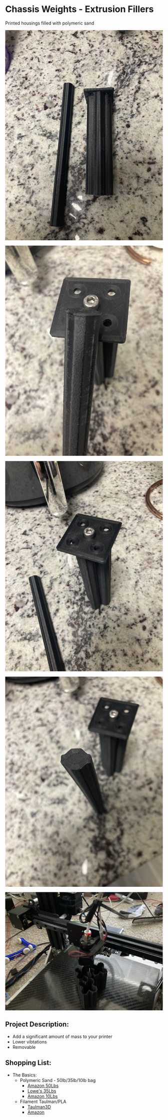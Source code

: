 # Chassis Weights - Extrusion Fillers
Printed housings filled with polymeric sand

![Image of Chassis Weights](https://github.com/Leviathan3DPrinting/Jalopy-3D-Printer/blob/e5fc7c739629995c4bc590020c863e61691d8244/Custom%20High%20Performance%20Parts/Chassis%20Weights/Images/Chassis_Weight2.jpg)

![Image of Chassis Weights 2040](https://github.com/Leviathan3DPrinting/Jalopy-3D-Printer/blob/e5fc7c739629995c4bc590020c863e61691d8244/Custom%20High%20Performance%20Parts/Chassis%20Weights/Images/Chassis_Weight1.jpg)

![Image of Chassis Weights 4040](https://github.com/Leviathan3DPrinting/Jalopy-3D-Printer/blob/e5fc7c739629995c4bc590020c863e61691d8244/Custom%20High%20Performance%20Parts/Chassis%20Weights/Images/Chassis_Weight3.jpg)

![Image of Chassis Weights Cap](https://github.com/Leviathan3DPrinting/Jalopy-3D-Printer/blob/e5fc7c739629995c4bc590020c863e61691d8244/Custom%20High%20Performance%20Parts/Chassis%20Weights/Images/Chassis_Weight4.jpg)

![Image of Chassis Weights Cap 4040 Printer](https://github.com/Leviathan3DPrinting/Jalopy-3D-Printer/blob/eb5fa4b6a6662f1999a2f29c402a7802fa137715/Custom%20High%20Performance%20Parts/Chassis%20Weights/Images/Chassis_Weight.jpg)

## Project Description:
- Add a significant amount of mass to your printer
- Lower vibtations
- Removable

## Shopping List:
- The Basics:
  - Polymeric Sand - 50lb/35lb/10lb bag
    - [Amazon 50Lbs](https://amzn.to/3HfEeog)
    - [Lowe's 35Lbs](https://www.lowes.com/pd/CasaScapes-35-lb-Gray-Polymeric-Sand/1002635628?cm_mmc=shp-_-c-_-prd-_-lwn-_-ggl-_-LIA_LWN_236_Hardscapes-_-1002635628-_-local-_-0-_-0&ds_rl=1286981&gclid=Cj0KCQiAkMGcBhCSARIsAIW6d0DwYiAL0OsmLetcyg9iI3QSYJM_83s091eS3u48ZTW3C-n5tU1r4QwaAuDPEALw_wcB&gclsrc=aw.ds)
    - [Amazon 10Lbs](https://amzn.to/3CdAYGG)
  - Filament Taulman/PLA
    - [Taulman3D](https://taulman3d.com/carbonfiberalloynylonfilament.html)
    - [Amazon](https://amzn.to/3Bd31pd)